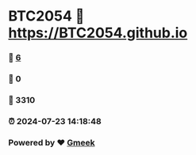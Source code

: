 # BTC2054 :link: https://BTC2054.github.io 
### :page_facing_up: [6](https://BTC2054.github.io/tag.html) 
### :speech_balloon: 0 
### :hibiscus: 3310 
### :alarm_clock: 2024-07-23 14:18:48 
### Powered by :heart: [Gmeek](https://github.com/Meekdai/Gmeek)
